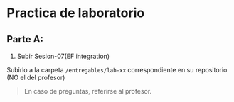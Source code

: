  # Practica de laboratorio

## Parte A: 

1. Subir Sesion-07(EF integration)

 Subirlo a la carpeta `/entregables/lab-xx` correspondiente en su repositorio (NO el del profesor)

> En caso de preguntas, referirse al profesor.